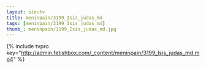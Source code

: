 ```yaml
--- 
layout: sieutv
title: meninpain/3199_Isis_judas_md
tags: [meninpain/3199_Isis_judas_md]
thumb_: meninpain/3199_Isis_judas_md.jpg
---
```

{% include tvpro key="http://admin.fetishbox.com/_content/meninpain/3199_Isis_judas_md.mp4" %} 
